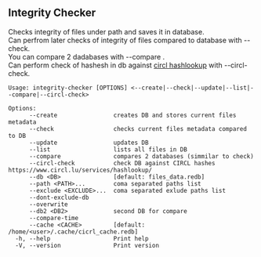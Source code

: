 ## Integrity Checker

Checks integrity of files under path and saves it in database.</br>
Can perfrom later checks of integrity of files compared to database with --check.</br>
You can compare 2 dadabases with --compare .</br>
Can perform check of hashesh in db against [circl hashlookup](https://www.circl.lu/services/hashlookup/) with --circl-check.

```
Usage: integrity-checker [OPTIONS] <--create|--check|--update|--list|--compare|--circl-check>

Options:
      --create                creates DB and stores current files metadata
      --check                 checks current files metadata compared to DB
      --update                updates DB
      --list                  lists all files in DB
      --compare               compares 2 databases (simmilar to check)
      --circl-check           check DB against CIRCL hashes https://www.circl.lu/services/hashlookup/
      --db <DB>               [default: files_data.redb]
      --path <PATH>...        coma separated paths list
      --exclude <EXCLUDE>...  coma separated exlude paths list
      --dont-exclude-db
      --overwrite
      --db2 <DB2>             second DB for compare
      --compare-time
      --cache <CACHE>         [default: /home/<user>/.cache/cicrl_cache.redb]
  -h, --help                  Print help
  -V, --version               Print version
  ```